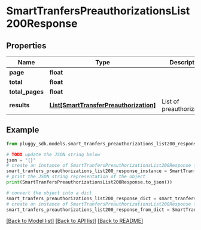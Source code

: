 # SmartTranfersPreauthorizationsList200Response


## Properties

Name | Type | Description | Notes
------------ | ------------- | ------------- | -------------
**page** | **float** |  | [optional] 
**total** | **float** |  | [optional] 
**total_pages** | **float** |  | [optional] 
**results** | [**List[SmartTransferPreauthorization]**](SmartTransferPreauthorization.md) | List of preauthorizations | [optional] 

## Example

```python
from pluggy_sdk.models.smart_tranfers_preauthorizations_list200_response import SmartTranfersPreauthorizationsList200Response

# TODO update the JSON string below
json = "{}"
# create an instance of SmartTranfersPreauthorizationsList200Response from a JSON string
smart_tranfers_preauthorizations_list200_response_instance = SmartTranfersPreauthorizationsList200Response.from_json(json)
# print the JSON string representation of the object
print(SmartTranfersPreauthorizationsList200Response.to_json())

# convert the object into a dict
smart_tranfers_preauthorizations_list200_response_dict = smart_tranfers_preauthorizations_list200_response_instance.to_dict()
# create an instance of SmartTranfersPreauthorizationsList200Response from a dict
smart_tranfers_preauthorizations_list200_response_from_dict = SmartTranfersPreauthorizationsList200Response.from_dict(smart_tranfers_preauthorizations_list200_response_dict)
```
[[Back to Model list]](../README.md#documentation-for-models) [[Back to API list]](../README.md#documentation-for-api-endpoints) [[Back to README]](../README.md)


